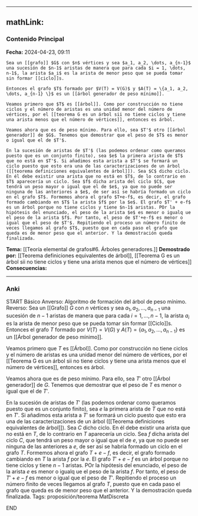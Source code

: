 
---
mathLink:
---
### Contenido Principal

**Fecha:** 2024-04-23, 09:11

```ad-theorem
Sea un [[grafo]] $G$ con $n$ vértices y sea $a_1, a_2, \dots, a_{n-1}$ una sucesión de $n-1$ aristas de manera que para cada $i = 1, \dots, n-1$, la arista $a_i$ es la arista de menor peso que se pueda tomar sin formar [[ciclo]]s.

Entonces el grafo $T$ formado por $V(T) = V(G)$ y $A(T) = \{a_1, a_2, \dots, a_{n-1} \}$ es un [[árbol generador de peso mínimo]].
```


```ad-proof
Veamos primero que $T$ es [[árbol]]. Como por construcción no tiene ciclos y el número de aristas es una unidad menor del número de vértices, por el [[teorema G es un árbol sii no tiene ciclos y tiene una arista menos que el número de vértices]], entonces es árbol.

Veamos ahora que es de peso mínimo. Para ello, sea $T'$ otro [[árbol generador]] de $G$. Tenemos que demostrar que el peso de $T$ es menor o igual que el de $T'$.

En la sucesión de aristas de $T'$ (las podemos ordenar como queramos puesto que es un conjunto finito), sea $e$ la primera arista de $T$ que no está en $T'$. Si añadimos esta arista a $T'$ se formará un ciclo puesto que esto era una de las caracterizaciones de un árbol ([[teorema definiciones equivalentes de árbol]]). Sea $C$ dicho ciclo. En él debe existir una arista que no está en $T$, de lo contrario en $T$ aparecería un ciclo. Sea $f$ dicha arista del ciclo $C$, que tendrá un peso mayor o igual que el de $e$, ya que no puede ser ninguna de las anteriores a $e$, de ser así se habría formado un ciclo en el grafo $T$. Formemos ahora el grafo $T+e-f$, es decir, el grafo formado cambiando en $T$ la arista $f$ por la $e$. El grafo $T' + e-f$ es un árbol porque no tiene ciclos y tiene $n-1$ aristas. POr la hipótesis del enunciado, el peso de la arista $e$ es menor o igualq ue el peso de la arista $f$. Por tanto, el peso de $T'+e-f$ es menor o igual que el peso de $T'$. Repitiendo el proceso un número finito de veces llegamos al grafo $T$, puesto que en cada paso el grafo que queda es de menor peso que el anterior. Y la demostración queda finalizada.
```

**Tema:** [[Teoría elemental de grafos#6. Árboles generadores.]]
**Demostrado por:** [[Teorema definiciones equivalentes de árbol]], [[Teorema G es un árbol sii no tiene ciclos y tiene una arista menos que el número de vértices]]
**Consecuencias:**

---
### Anki

START
Básico
Anverso: Algoritmo de formación del árbol de peso mínimo.
Reverso: Sea un [[Grafo]] $G$ con $n$ vértices y sea $a_1, a_2, \dots, a_{n-1}$ una sucesión de $n-1$ aristas de manera que para cada $i = 1, \dots, n-1$, la arista $a_i$ es la arista de menor peso que se pueda tomar sin formar [[Ciclo]]s. Entonces el grafo $T$ formado por $V(T) = V(G)$ y $A(T) = \{a_1, a_2, \dots, a_{n-1} \}$ es un [[Árbol generador de peso mínimo]].

Veamos primero que $T$ es [[Árbol]]. Como por construcción no tiene ciclos y el número de aristas es una unidad menor del número de vértices, por el [[Teorema G es un árbol sii no tiene ciclos y tiene una arista menos que el número de vértices]], entonces es árbol.

Veamos ahora que es de peso mínimo. Para ello, sea $T'$ otro [[Árbol generador]] de $G$. Tenemos que demostrar que el peso de $T$ es menor o igual que el de $T'$.

En la sucesión de aristas de $T'$ (las podemos ordenar como queramos puesto que es un conjunto finito), sea $e$ la primera arista de $T$ que no está en $T'$. Si añadimos esta arista a $T'$ se formará un ciclo puesto que esto era una de las caracterizaciones de un árbol ([[Teorema definiciones equivalentes de árbol]]). Sea $C$ dicho ciclo. En él debe existir una arista que no está en $T$, de lo contrario en $T$ aparecería un ciclo. Sea $f$ dicha arista del ciclo $C$, que tendrá un peso mayor o igual que el de $e$, ya que no puede ser ninguna de las anteriores a $e$, de ser así se habría formado un ciclo en el grafo $T$. Formemos ahora el grafo $T+e-f$, es decir, el grafo formado cambiando en $T$ la arista $f$ por la $e$. El grafo $T' + e-f$ es un árbol porque no tiene ciclos y tiene $n-1$ aristas. POr la hipótesis del enunciado, el peso de la arista $e$ es menor o igualq ue el peso de la arista $f$. Por tanto, el peso de $T'+e-f$ es menor o igual que el peso de $T'$. Repitiendo el proceso un número finito de veces llegamos al grafo $T$, puesto que en cada paso el grafo que queda es de menor peso que el anterior. Y la demostración queda finalizada.
Tags: proposición/teorema MatDiscreta
<!--ID: 1717176517427-->
END